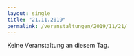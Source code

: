 ```yaml
---
layout: single
title: "21.11.2019"
permalink: /veranstaltungen/2019/11/21/
---
```


Keine Veranstaltung an diesem Tag.
